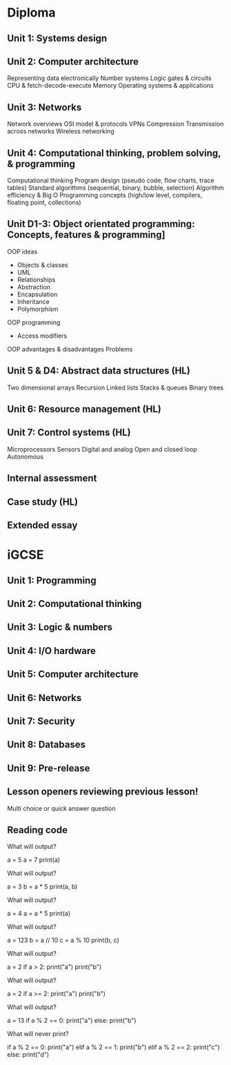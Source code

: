 # Diploma

## Unit 1: Systems design

## Unit 2: Computer architecture

Representing data electronically
Number systems
Logic gates & circuits
CPU & fetch-decode-execute
Memory
Operating systems & applications

## Unit 3: Networks

Network overviews
OSI model & protocols
VPNs
Compression
Transmission across networks
Wireless networking

## Unit 4: Computational thinking, problem solving, & programming

Computational thinking
Program design (pseudo code, flow charts, trace tables)
Standard algorithms (sequential, binary, bubble, selection)
Algorithm efficiency & Big O
Programming concepts (high/low level, compilers, floating point, collections)

## Unit D1-3: Object orientated programming: Concepts, features & programming]

OOP ideas
* Objects & classes
* UML
* Relationships
* Abstraction
* Encapsulation
* Inheritance
* Polymorphism

OOP programming
* Access modifiers

OOP advantages & disadvantages
Problems

## Unit 5 & D4: Abstract data structures (HL)

Two dimensional arrays
Recursion
Linked lists
Stacks & queues
Binary trees

## Unit 6: Resource management (HL)

## Unit 7: Control systems (HL)

Microprocessors
Sensors
Digital and analog
Open and closed loop
Autonomous

## Internal assessment

## Case study (HL)

## Extended essay 

# iGCSE


## Unit 1: Programming

## Unit 2: Computational thinking

## Unit 3: Logic & numbers

## Unit 4: I/O hardware

## Unit 5: Computer architecture

## Unit 6: Networks

## Unit 7: Security

## Unit 8: Databases

## Unit 9: Pre-release

## Lesson openers reviewing previous lesson!

Multi choice or quick answer question

## Reading code

What will output?

a = 5
a = 7
print(a)

What will output?

a = 3
b = a * 5
print(a, b)

What will output?

a = 4
a = a * 5
print(a)

What will output?

a = 123
b = a // 10
c = a % 10
print(b, c)

What will output?

a = 2
if a > 2:
    print("a")
print("b")

What will output?

a = 2
if a >= 2:
    print("a")
print("b")

What will output?

a = 13
if a % 2 == 0:
    print("a")
else:
    print("b")

What will never print?

if a % 2 == 0:
    print("a")
elif a % 2 == 1:
    print("b")
elif a % 2 == 2:
    print("c")
else:
    print("d")



